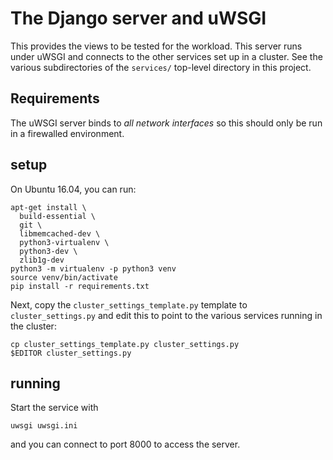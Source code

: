 # The Django server and uWSGI

This provides the views to be tested for the workload. This server
runs under uWSGI and connects to the other services
set up in a cluster. See the various subdirectories of the `services/` top-level
directory in this project.

## Requirements

The uWSGI server binds to *all network interfaces* so this should only be run in
a firewalled environment.

## setup

On Ubuntu 16.04, you can run:

    apt-get install \
      build-essential \
      git \
      libmemcached-dev \
      python3-virtualenv \
      python3-dev \
      zlib1g-dev
    python3 -m virtualenv -p python3 venv
    source venv/bin/activate
    pip install -r requirements.txt

Next, copy the `cluster_settings_template.py` template to `cluster_settings.py`
and edit this to point to the various services running in the cluster:

    cp cluster_settings_template.py cluster_settings.py
    $EDITOR cluster_settings.py

## running

Start the service with

    uwsgi uwsgi.ini

and you can connect to port 8000 to access the server.
